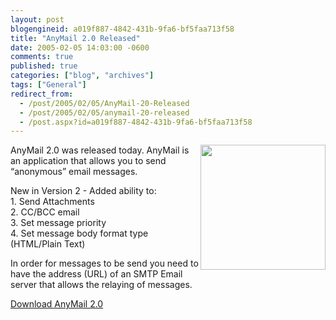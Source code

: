 ```yaml
---
layout: post
blogengineid: a019f887-4842-431b-9fa6-bf5faa713f58
title: "AnyMail 2.0 Released"
date: 2005-02-05 14:03:00 -0600
comments: true
published: true
categories: ["blog", "archives"]
tags: ["General"]
redirect_from: 
  - /post/2005/02/05/AnyMail-20-Released
  - /post/2005/02/05/anymail-20-released
  - /post.aspx?id=a019f887-4842-431b-9fa6-bf5faa713f58
---
```

<!-- more -->
<P><IMG src="/products/images/anymail2.jpg" width=200 align=right border=0>AnyMail 2.0 was released today. AnyMail is an application that allows you to send &#8220;anonymous&#8221; email messages.</P>
<P>New in Version 2 -&nbsp;Added ability to:<BR>1. Send Attachments<BR>2. CC/BCC email<BR>3. Set message priority<BR>4. Set message body format type (HTML/Plain Text)</P>
<P>In order for messages to be send you need to have the address (URL) of an SMTP Email server that allows the relaying of messages.</P>
<P><A href="/products/#AnyMail">Download AnyMail 2.0</A></P>
